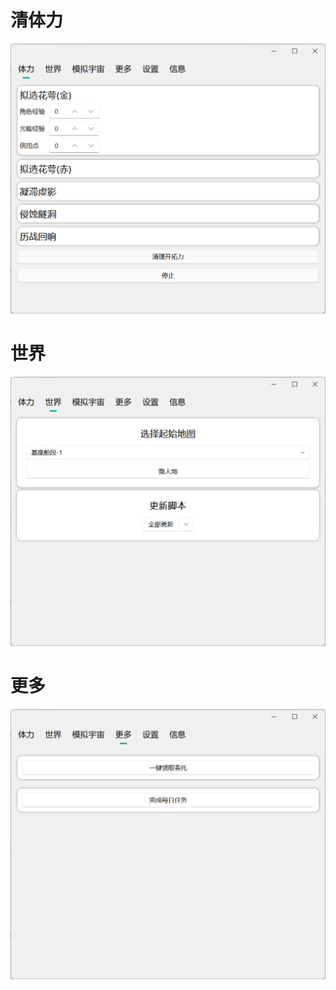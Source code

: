 # 清体力

<img src="./gui/stamina.png" alt="stamina" style="zoom:50%;" />

# 世界

<img src="./gui/world.png" alt="world" style="zoom:50%;" />

# 更多

<img src="./gui/more.png" alt="more" style="zoom:50%;" />
